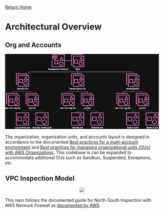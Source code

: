 [Return Home](../README.md#documentation)

# Architectural Overview

## Org and Accounts
<p align="center"><img src="../drawings/org-and-account-layout.drawio.png"/></p>

The organization, organization units, and accounts layout is designed in accordance to the documented [Best practices for a multi-account environment](https://docs.aws.amazon.com/organizations/latest/userguide/orgs_best-practices.html) and [Best practices for managing organizational units (OUs) with AWS Organizations](https://docs.aws.amazon.com/organizations/latest/userguide/orgs_manage_ous_best_practices.html). This codebase is can be expanded to accommodate additional OUs such as Sandbox, Suspended, Exceptions, etc.

## VPC Inspection Model

<p align="center"><img src="../drawings/vpc-north-south-central-inspection-firewall.png"/></p>

This repo follows the documented guide for North-South Inspection with AWS Network Firewall as [documented by AWS](https://d1.awsstatic.com/architecture-diagrams/ArchitectureDiagrams/inspection-deployment-models-with-AWS-network-firewall-ra.pdf).
